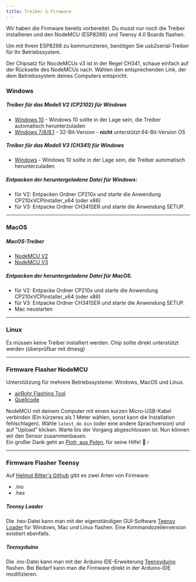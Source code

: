 ```yaml
---
title: Treiber & Firmware
---
```


Wir haben die Firmware bereits vorbereitet. Du musst nur noch die Treiber installieren und den NodeMCU (ESP8266) und Teensy 4.0 Boards flashen.

Um mit Ihrem ESP8266 zu kommunizieren, benötigen Sie usb2serial-Treiber für Ihr Betriebssystem.

Der Chipsatz für NocdeMCUs v3 ist in der Regel CH341, schaue einfach auf der Rückseite des NodeMCUs nach. Wählen den entsprechenden Link, der dem Betriebssystem deines Computers entspricht.

### Windows

##### Treiber für das Modell V2 (CP2102) für Windows
* [Windows 10](https://www.silabs.com/documents/public/software/CP210x_Universal_Windows_Driver.zip) - Windows 10 sollte in der Lage sein, die Treiber automatisch herunterzuladen
* [Windows 7/8/8.1](https://www.silabs.com/documents/public/software/CP210x_Windows_Drivers.zip) - 32-Bit-Version - **nicht** unterstützt 64-Bit-Version OS

##### Treiber für das Modell V3 (CH341) für Windows
* [Windows](http://www.wch.cn/downloads/file/5.html) - Windows 10 sollte in der Lage sein, die Treiber automatisch herunterzuladen

##### Entpacken der heruntergeladene Datei für Windows:
* für V2: Entpacken Ordner CP210x und starte die Anwendung CP210xVCPInstaller_x64 (oder x86)
* für V3: Entpacke Ordner CH341SER und starte die Anwendung SETUP.

---

### MacOS

##### MacOS-Treiber
* [NodeMCU V2](https://www.silabs.com/documents/public/software/Mac_OSX_VCP_Driver.zip )
* [NodeMCU V3](http://www.wch.cn/downloads/file/178.html)

##### Entpacken der heruntergeladene Datei für MacOS.
* für V2: Entpacke Ordner CP210x und starte die Anwendung CP210xVCPInstaller_x64 (oder x86)
* für V3: Entpacke Ordner CH341SER und starte die Anwendung SETUP.
* Mac neustarten

---

### Linux
Es müssen keine Treiber installiert werden. Chip sollte direkt unterstützt werden (überprüfbar mit dmesg)

---
### Firmware Flasher NodeMCU
Unterstützung für mehrere Betriebssysteme: Windows, MacOS und Linux.

* [airRohr Flashing Tool](http://firmware.sensor.community/airrohr/flashing-tool/)
* [Quellcode](https://github.com/opendata-stuttgart/airrohr-firmware-flasher)

NodeMCU mit deinem Computer mit einem kurzen Micro-USB-Kabel verbinden (Ein kürzeres als 1 Meter wählen, sonst kann die Installation fehlschlagen). Wähle `latest_de.bin` (oder eine andere Sprachversion) und  auf "Upload" klicken.
Warte bis der Vorgang abgeschlossen ist. Nun können wir den Sensor zusammenbauen.
<br>
Ein großer Dank geht an [Piotr, aus Polen](https://dropbox.inf.re/), für seine Hilfe! 🙋♂️

---
### Firmware Flasher Teensy
Auf [Helmut Bitter's Github](https://github.com/hbitter/DNMS/tree/master/Firmware) gibt es zwei Arten von Firmware:
* .ino
* .hex

##### Teensy Loader
Die .hex-Datei kann man mit der eigenständigen GUI-Software [Teensy Loader](https://www.pjrc.com/teensy/loader.html) für Windows, Mac und Linux flashen.
Eine Kommandozeilenversion existiert ebenfalls.

##### Teensyduino
Die .ino-Datei kann man mit der Arduino IDE-Erweiterung [Teensyduino](https://www.pjrc.com/teensy/teensyduino.html) flashen.
Bei Bedarf kann man die Firmware direkt in der Arduino-IDE modifizieren.